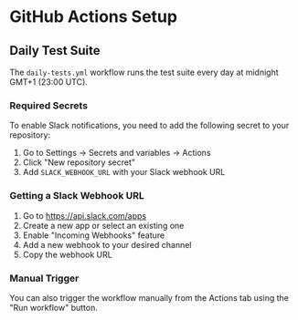 # GitHub Actions Setup

## Daily Test Suite

The `daily-tests.yml` workflow runs the test suite every day at midnight GMT+1 (23:00 UTC).

### Required Secrets

To enable Slack notifications, you need to add the following secret to your repository:

1. Go to Settings → Secrets and variables → Actions
2. Click "New repository secret"
3. Add `SLACK_WEBHOOK_URL` with your Slack webhook URL

### Getting a Slack Webhook URL

1. Go to https://api.slack.com/apps
2. Create a new app or select an existing one
3. Enable "Incoming Webhooks" feature
4. Add a new webhook to your desired channel
5. Copy the webhook URL

### Manual Trigger

You can also trigger the workflow manually from the Actions tab using the "Run workflow" button.